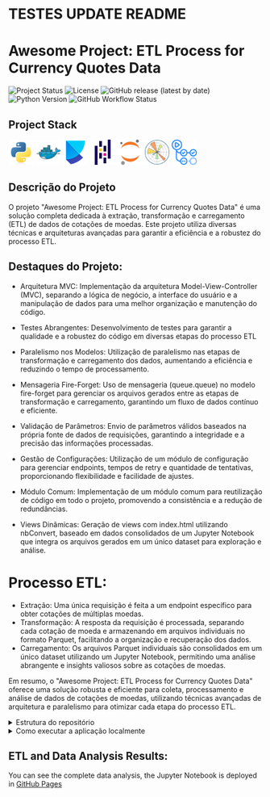 # TESTES UPDATE README

# Awesome Project: ETL Process for Currency Quotes Data

![Project Status](https://img.shields.io/badge/status-in%20development-yellow) ![License](https://img.shields.io/badge/license-MIT-blue) ![GitHub release (latest by date)](https://img.shields.io/github/v/release/IvanildoBarauna/ETL-awesome-api) ![Python Version](https://img.shields.io/badge/python-3.9-blue) ![GitHub Workflow Status](https://github.com/IvanildoBarauna/ETL-awesome-api/actions/workflows/CI-CD.yaml/badge.svg)

## Project Stack

<img src="https://github.com/devicons/devicon/blob/master/icons/python/python-original.svg" Alt="Python" width="50" height="50"> <img src="https://github.com/devicons/devicon/blob/master/icons/docker/docker-original.svg" Alt="Docker" width="50" height="50"> <img src="https://github.com/devicons/devicon/blob/master/icons/poetry/poetry-original.svg" Alt="Poetry" width="50" height="50"> <img src="https://github.com/devicons/devicon/blob/master/icons/pandas/pandas-original.svg" Alt="Pandas" width="50" height="50"> <img src="https://github.com/devicons/devicon/blob/master/icons/jupyter/jupyter-original.svg" Alt="Jupyter" width="50" height="50"> <img src="https://github.com/devicons/devicon/blob/master/icons/matplotlib/matplotlib-original.svg" Alt="Matplotlib" width="50" height="50"> <img src="https://github.com/devicons/devicon/blob/master/icons/githubactions/githubactions-original.svg" Alt="GitHub Actions" width="50" height="50">

## Descrição do Projeto

O projeto "Awesome Project: ETL Process for Currency Quotes Data" é uma solução completa dedicada à extração, transformação e carregamento (ETL) de dados de cotações de moedas. Este projeto utiliza diversas técnicas e arquiteturas avançadas para garantir a eficiência e a robustez do processo ETL.

## Destaques do Projeto:

- Arquitetura MVC: Implementação da arquitetura Model-View-Controller (MVC), separando a lógica de negócio, a interface do usuário e a manipulação de dados para uma melhor organização e manutenção do código.

- Testes Abrangentes: Desenvolvimento de testes para garantir a qualidade e a robustez do código em diversas etapas do processo ETL

- Paralelismo nos Modelos: Utilização de paralelismo nas etapas de transformação e carregamento dos dados, aumentando a eficiência e reduzindo o tempo de processamento.

- Mensageria Fire-Forget: Uso de mensageria (queue.queue) no modelo fire-forget para gerenciar os arquivos gerados entre as etapas de transformação e carregamento, garantindo um fluxo de dados contínuo e eficiente.

- Validação de Parâmetros: Envio de parâmetros válidos baseados na própria fonte de dados de requisições, garantindo a integridade e a precisão das informações processadas.

- Gestão de Configurações: Utilização de um módulo de configuração para gerenciar endpoints, tempos de retry e quantidade de tentativas, proporcionando flexibilidade e facilidade de ajustes.

- Módulo Comum: Implementação de um módulo comum para reutilização de código em todo o projeto, promovendo a consistência e a redução de redundâncias.

- Views Dinâmicas: Geração de views com index.html utilizando nbConvert, baseado em dados consolidados de um Jupyter Notebook que integra os arquivos gerados em um único dataset para exploração e análise.

# Processo ETL:

- Extração: Uma única requisição é feita a um endpoint específico para obter cotações de múltiplas moedas.
- Transformação: A resposta da requisição é processada, separando cada cotação de moeda e armazenando em arquivos individuais no formato Parquet, facilitando a organização e recuperação dos dados.
- Carregamento: Os arquivos Parquet individuais são consolidados em um único dataset utilizando um Jupyter Notebook, permitindo uma análise abrangente e insights valiosos sobre as cotações de moedas.

Em resumo, o "Awesome Project: ETL Process for Currency Quotes Data" oferece uma solução robusta e eficiente para coleta, processamento e análise de dados de cotações de moedas, utilizando técnicas avançadas de arquitetura e paralelismo para otimizar cada etapa do processo ETL.

  <details>
    <summary>Estrutura do repositório</summary>

- [`data/`](https://github.com/IvanildoBarauna/ETL-awesome-api/tree/main/data): Armazena dados brutos no formato Parquet.
  - ETH-EUR-1713658884.parquet: Exemplo: Dados brutos para cotações ETH-EUR. nome_do_arquivo = símbolo + timestamp unix da extração
- [`notebooks/`](https://github.com/IvanildoBarauna/ETL-awesome-api/tree/main/notebooks): Contém o notebook `data_explorer.ipynb` para exploração de dados.
- [`etl/`](https://github.com/IvanildoBarauna/ETL-awesome-api/tree/main/etl): Contém o código-fonte do projeto.
  - [`run.py`](https://github.com/IvanildoBarauna/ETL-awesome-api/blob/main/etl/run.py): Entrypoint da aplicação
  - [`common/`](https://github.com/IvanildoBarauna/ETL-awesome-api/tree/main/etl/common): Biblioteca para reutilização e padronização de código.
    - [`utils/`](https://github.com/IvanildoBarauna/ETL-awesome-api/tree/main/etl/utils)
      - [`logs.py`](https://github.com/IvanildoBarauna/ETL-awesome-api/blob/main/etl/utils/logs.py): Pacote para gerenciamento de logs.
      - [`common.py`](https://github.com/IvanildoBarauna/ETL-awesome-api/blob/main/etl/utils/common.py): Pacote para tarefas comuns no código como recuperação de diretório de saída ou timestamp default.
    - [`logs/`](https://github.com/IvanildoBarauna/ETL-awesome-api/tree/main/etl/common/logs): Para armazenamento de logs de debug.
  - [`controller/`](https://github.com/IvanildoBarauna/ETL-awesome-api/tree/main/etl/controller)
    - [`pipeline.py`](https://github.com/IvanildoBarauna/ETL-awesome-api/blob/main/etl/controller/pipeline.py): Recebe requisições de extração de dados e orquestra os modelos de ETL.
  - [`models/`](https://github.com/IvanildoBarauna/ETL-awesome-api/tree/main/etl/models):
    - [`extract/`](https://github.com/IvanildoBarauna/ETL-awesome-api/tree/main/etl/models/extract)
      - [`api_data_extractor.py`](https://github.com/IvanildoBarauna/ETL-awesome-api/blob/main/etl/models/extract/api_data_extractor.py): Recebe os parâmetros do controller envia a requisição e retorna em JSON.
    - [`transform/`](https://github.com/IvanildoBarauna/ETL-awesome-api/tree/main/etl/models/transform)
      - [`publisher.py`](https://github.com/IvanildoBarauna/ETL-awesome-api/blob/main/etl/models/extract/publisher.py): Recebe o JSON do extrator, separa o dicionário por moeda e publica cada um deles para uma fila pra serem processados individualmente.
    - [`load/`](https://github.com/IvanildoBarauna/ETL-awesome-api/tree/main/etl/models/load)
      - [`parquet_loader.py`](https://github.com/IvanildoBarauna/ETL-awesome-api/blob/main/etl/models/extract/parquet_loader.py): Em uma thread separada, recebe um novo dicionário da fila que o transformer está publicando e gera arquivos .parquet no diretório padrão.
  - [`views/`](https://github.com/IvanildoBarauna/ETL-awesome-api/tree/main/etl/views): Para armazenamento de análise de dados e visualização.

</details>

<details>
  <summary>Como executar a aplicação localmente</summary>
  
  ## Step by Step
  1. Clone the repository:
     ```sh
     $ git clone https://github.com/IvanildoBarauna/ETL-awesome-api.git
     ```

<details> 
  <summary>Usando virtual enviroment (Python Nativo)</summary>
    Garanta que o Python 3.9 ou superior esteja instalado em sua máquina

```sh
$ cd ETL-awesome-api
$ python -m venv .venv
$ source .venv/bin/activate  # On Windows use `venv\Scripts\activate`
$ .venv/bin/python -m pip install --upgrade pip
$ pip install -e .
$ python etl/run.py
```

Learn more about [venv module in python](https://docs.python.org/pt-br/3/library/venv.html)

  </details>

  <details> 
    <summary>Usando Docker</summary>
    Garanta que o Docker esteja instalado em sua máquina

[`Dockerfile`](https://github.com/IvanildoBarauna/ETL-awesome-api/tree/main/Dockerfile)

```sh
$ docker build -t etl-awesome-api . && docker run etl-awesome-api
```

Ou:

[`docker-compose`](https://github.com/IvanildoBarauna/ETL-awesome-api/tree/main/docker-compose.yml)

```sh
$ docker-compose up --build
```

Saiba mais sobre [docker](https://docs.docker.com/)

</details>

- Ou use o Poetry

  ```sh
  $ poetry install && poetry run python etl/run.py
  ```

  Saiba mais sobre [`poetry`](https://python-poetry.org/)

</details>

## ETL and Data Analysis Results:

You can see the complete data analysis, the Jupyter Notebook is deployed in [GitHub Pages](https://ivanildobarauna.github.io/ETL-awesome-api/)
